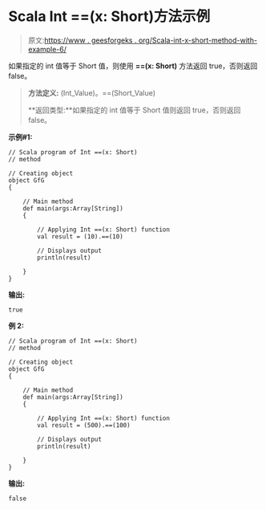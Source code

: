 # Scala Int ==(x: Short)方法示例

> 原文:[https://www . geesforgeks . org/Scala-int-x-short-method-with-example-6/](https://www.geeksforgeeks.org/scala-int-x-short-method-with-example-6/)

如果指定的 int 值等于 Short 值，则使用 **==(x: Short)** 方法返回 true，否则返回 false。

> **方法定义:** (Int_Value)。==(Short_Value)
> 
> **返回类型:**如果指定的 int 值等于 Short 值则返回 true，否则返回 false。

**示例#1:**

```
// Scala program of Int ==(x: Short)
// method

// Creating object
object GfG
{ 

    // Main method
    def main(args:Array[String])
    {

        // Applying Int ==(x: Short) function
        val result = (10).==(10)

        // Displays output
        println(result)

    }
} 
```

**输出:**

```
true

```

**例 2:**

```
// Scala program of Int ==(x: Short)
// method

// Creating object
object GfG
{ 

    // Main method
    def main(args:Array[String])
    {

        // Applying Int ==(x: Short) function
        val result = (500).==(100)

        // Displays output
        println(result)

    }
} 
```

**输出:**

```
false

```